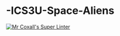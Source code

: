 # -ICS3U-Space-Aliens
[![Mr Coxall's Super Linter](https://github.com/senai23/-ICS3U-Space-Aliens/workflows/Mr%20Coxall's%20Super%20Linter/badge.svg)](https://github.com/senai23/-ICS3U-Space-Aliens/actions/)
